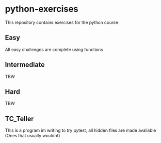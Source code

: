 # python-exercises

This repository contains exercises for the python course

## Easy

All easy challenges are complete using functions

## Intermediate

TBW

## Hard

TBW

## TC_Teller

This is a program im writing to try pytest, all hidden files are made avaliable (Ones that usually wouldnt)
